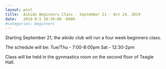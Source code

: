 ```yaml
---
layout: post
title:  Aikido Beginners Class - September 21 - Oct 24, 2019
date:   2019-9-5 10:30:00 -0600
#categories: beginners
---
```


Starting September 21, the aikido club will run a four week beginners class.

The schedule will be:
Tue/Thu - 7:00-8:00pm
Sat - 12:30-2pm

Class will be held in the gynmastics room on the second floor of Teagle Hall.

